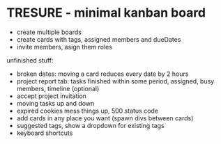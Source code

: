 

# TRESURE - minimal kanban board

- create multiple boards
- create cards with tags, assigned members and dueDates
- invite members, asign them roles

unfinished stuff:
- broken dates: moving a card reduces every date by 2 hours
- project report tab: tasks finished within some period, assigned, busy members, timeline (optional)
- accept project invitation
- moving tasks up and down
- expired cookies mess things up, 500 status code
- add cards in any place you want (spawn divs between cards)
- suggested tags, show a dropdown for existing tags
- keyboard shortcuts